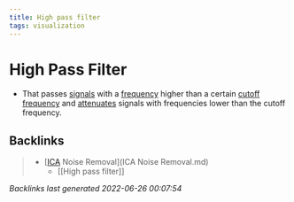 ```yaml
---
title: High pass filter
tags: visualization
---
```


# High Pass Filter
- That passes [signals](https://en.wikipedia.org/wiki/Signal_(electrical_engineering) "Signal (electrical engineering)") with a [frequency](https://en.wikipedia.org/wiki/Frequency "Frequency") higher than a certain [cutoff frequency](https://en.wikipedia.org/wiki/Cutoff_frequency "Cutoff frequency") and [attenuates](https://en.wikipedia.org/wiki/Attenuate "Attenuate") signals with frequencies lower than the cutoff frequency.
































































## Backlinks

> - [[ICA](ICA.md) Noise Removal](ICA Noise Removal.md)
>   - [[High pass filter]]

_Backlinks last generated 2022-06-26 00:07:54_
